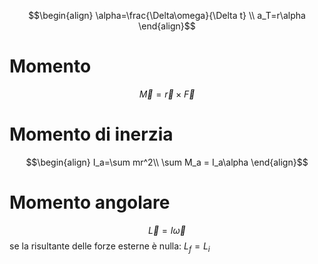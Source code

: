 $$\begin{align}
\alpha=\frac{\Delta\omega}{\Delta t} \\
a_T=r\alpha
\end{align}$$
# Momento
$$\vec M = \vec r \times \vec F$$

# Momento di inerzia
$$\begin{align}
I_a=\sum mr^2\\
\sum M_a = I_a\alpha
\end{align}$$

# Momento angolare
$$\vec L=I\vec\omega$$
se la risultante delle forze esterne è nulla: $L_f=L_i$ 
